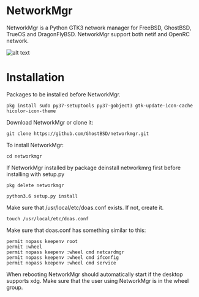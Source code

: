 NetworkMgr
==========
NetworkMgr is a Python GTK3 network manager for FreeBSD, GhostBSD, TrueOS and DragonFlyBSD. NetworkMgr support both netif and OpenRC network.

![alt text](https://image.ibb.co/bWha3R/Screenshot_at_2017_11_24_20_57_33.png)

Installation
============

Packages to be installed before NetworkMgr.

`pkg install sudo py37-setuptools py37-gobject3 gtk-update-icon-cache hicolor-icon-theme`

Download NetworkMgr or clone it:

`git clone https://github.com/GhostBSD/networkmgr.git`
  
To install NetworkMgr:

`cd networkmgr`

If NetworkMgr installed by package deinstall networkmrg first before installing with setup.py

`pkg delete networkmgr`

`python3.6 setup.py install`

Make sure that /usr/local/etc/doas.conf exists.  If not, create it.

`touch /usr/local/etc/doas.conf`

Make sure that doas.conf has something similar to this:
```
permit nopass keepenv root
permit :wheel
permit nopass keepenv :wheel cmd netcardmgr
permit nopass keepenv :wheel cmd ifconfig
permit nopass keepenv :wheel cmd service

```

When rebooting NetworkMgr should automatically start if the desktop supports xdg.  Make sure that the user using NetworkMgr is in the wheel group.
